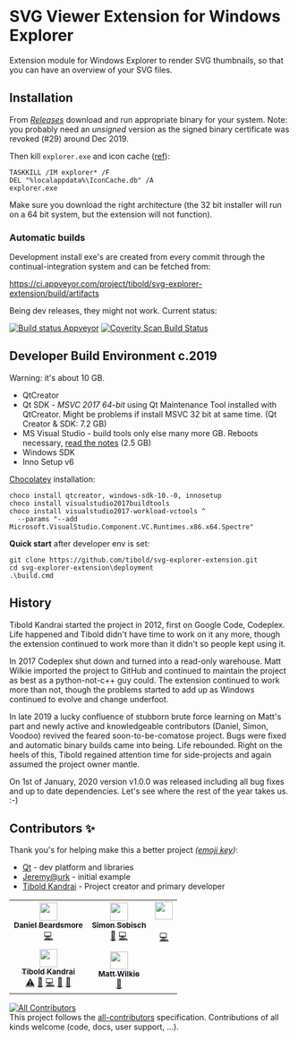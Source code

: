 # SVG Viewer Extension for Windows Explorer

Extension module for Windows Explorer to render SVG thumbnails, so that you can have an overview of your SVG files.

## Installation
From _[Releases](https://github.com/tibold/svg-explorer-extension/releases)_ download and run appropriate binary for your system. Note: you probably need an _unsigned_ version as the signed binary certificate was revoked (#29) around Dec 2019.

Then kill `explorer.exe` and icon cache
([ref](https://superuser.com/questions/342052/how-to-get-svg-thumbnails-in-windows-explorer)):
   
    TASKKILL /IM explorer* /F
    DEL "%localappdata%\IconCache.db" /A
    explorer.exe
   
Make sure you download the right architecture (the 32 bit installer will run on a 64 bit system, but the extension will not function).

### Automatic builds
Development install exe's are created from every commit through the continual-integration system and can be fetched from:

https://ci.appveyor.com/project/tibold/svg-explorer-extension/build/artifacts

Being dev releases, they might not work. Current status: 

[![Build status Appveyor](https://ci.appveyor.com/api/projects/status/u7ybqw5640a5kdid?svg=true)](https://ci.appveyor.com/project/tibold/svg-explorer-extension)
[![Coverity Scan Build Status](https://scan.coverity.com/projects/20107/badge.svg)](https://scan.coverity.com/projects/svg-viewer-extension-for-windows-explorer)

## Developer Build Environment c.2019
Warning: it's about 10 GB. 

- QtCreator
- Qt SDK - _MSVC 2017 64-bit_ using Qt Maintenance Tool installed with QtCreator. Might be problems if install MSVC 32 bit at same time. (Qt Creator & SDK: 7.2 GB)
- MS Visual Studio - build tools only else many more GB. Reboots necessary, [read the notes](https://chocolatey.org/packages/visualstudio2017buildtools) (2.5 GB)
- Windows SDK
- Inno Setup v6

[Chocolatey](https://chocolatey.org/) installation:

    choco install qtcreator, windows-sdk-10.-0, innosetup
    choco install visualstudio2017buildtools
    choco install visualstudio2017-workload-vctools ^
      --params "--add Microsoft.VisualStudio.Component.VC.Runtimes.x86.x64.Spectre"

**Quick start** after developer env is set:

    git clone https://github.com/tibold/svg-explorer-extension.git
    cd svg-explorer-extension\deployment
    .\build.cmd

## History
Tibold Kandrai started the project in 2012, first on Google Code, Codeplex. Life happened and Tibold didn't have time to work on it any more, though the extension continued to work more than it didn't so people kept using it. 

In 2017 Codeplex shut down and turned into a read-only warehouse. Matt Wilkie imported the project to GitHub and continued to maintain the project as best as a python-not-c++ guy could. The extension continued to work more than not, though the problems started to add up as Windows continued to evolve and change underfoot.

In late 2019 a lucky confluence of stubborn brute force learning on Matt's part and newly active and knowledgeable contributors (Daniel, Simon, Voodoo) revived the feared soon-to-be-comatose project. Bugs were fixed and automatic binary builds came into being. Life rebounded. Right on the heels of this, Tibold regained attention time for side-projects and again assumed the project owner mantle.

On 1st of January, 2020 version v1.0.0 was released including all bug fixes and up to date dependencies. Let's see where the rest of the year takes us. :-)

## Contributors ✨

Thank you's for helping make this a better project _([emoji key](https://allcontributors.org/docs/en/emoji-key))_:

* [Qt](https://www.qt.io/) - dev platform and libraries
* [Jeremy@urk](https://www.codemonkeycodes.com/2010/01/11/ithumbnailprovider-re-visited/) - initial example
* [Tibold Kandrai](https://github.com/tibold) - Project creator and primary developer

<!-- ALL-CONTRIBUTORS-LIST:START - Do not remove or modify this section -->
<!-- prettier-ignore-start -->
<!-- markdownlint-disable -->
<table>
  <tr>
    <td align="center"><a href="http://telcontar.net/"><img src="https://avatars3.githubusercontent.com/u/5874930?v=4" width="32px;" alt=""/><br /><sub><b>Daniel Beardsmore</b></sub></a><br /><a href="https://github.com/tibold/svg-explorer-extension/commits?author=Daniel-Beardsmore" title="Code">💻</a></td>
    <td align="center"><a href="https://github.com/GitMensch"><img src="https://avatars3.githubusercontent.com/u/6699539?v=4" width="32px;" alt=""/><br /><sub><b>Simon Sobisch</b></sub></a><br /><a href="https://github.com/tibold/svg-explorer-extension/commits?author=GitMensch" title="Documentation">📖</a> <a href="https://github.com/tibold/svg-explorer-extension/commits?author=GitMensch" title="Code">💻</a></td>
    <td align="center"><a href="https://github.com/voodoo66"><img src="https://avatars1.githubusercontent.com/u/14852960?s=400&v=4" width="32px;" alt=""/><br /><sub><b></b></sub></a><br /><a href="https://github.com/tibold/svg-explorer-extension/commits?author=voodoo66" title="Code">💻</a></td>
  </tr>
  <tr>
    <td align="center"><a href="https://github.com/tibold"><img src="https://avatars2.githubusercontent.com/u/1974659?v=4" width="32px;" alt=""/><br /><sub><b>Tibold Kandrai</b></sub></a><br /><a href="https://github.com/tibold/svg-explorer-extension/commits?author=tibold" title="Tests">⚠️</a> <a href="#ideas-tibold" title="Ideas, Planning, & Feedback">🤔</a> <a href="https://github.com/tibold/svg-explorer-extension/commits?author=tibold" title="Code">💻</a> <a href="#maintenance-tibold" title="Maintenance">🚧</a> <a href="https://github.com/tibold/svg-explorer-extension/commits?author=tibold" title="Documentation">📖</a></td>
    <td align="center"><a href="http://www.maphew.com"><img src="https://avatars3.githubusercontent.com/u/486200?v=4" width="32px;" alt=""/><br /><sub><b>Matt Wilkie</b></sub></a><br /><a href="#maintenance-maphew" title="Maintenance">🚧</a></td>
  </tr>
</table>

<!-- markdownlint-enable -->
<!-- prettier-ignore-end -->
<!-- ALL-CONTRIBUTORS-LIST:END -->

[![All Contributors](https://img.shields.io/badge/all_contributors-5-orange.svg?style=flat-square)](#contributors)  
This project follows the [all-contributors](https://github.com/all-contributors/all-contributors) specification. Contributions of all kinds welcome (code, docs, user support, ...).
